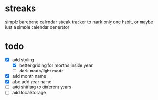 # streaks

simple barebone calendar streak tracker to mark only one habit, or maybe just a simple calendar generator

# todo

- [X] add styling
    - [X] better griding for months inside year
    - [ ] dark mode/light mode
- [X] add month name
- [X] also add year name
- [ ] add shifitng to different years
- [ ] add localstorage
